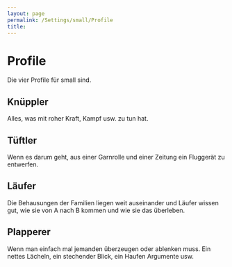 ```yaml
---
layout: page
permalink: /Settings/small/Profile
title: 
---
```


# Profile

<div class="content browse">
Die vier Profile für small sind.

## Knüppler

Alles, was mit roher Kraft, Kampf usw. zu tun hat.

## Tüftler

Wenn es darum geht, aus einer Garnrolle und einer Zeitung ein Fluggerät zu entwerfen.

## Läufer

Die Behausungen der Familien liegen weit auseinander und Läufer wissen gut, wie sie von A nach B kommen und wie sie das überleben.

## Plapperer

Wenn man einfach mal jemanden überzeugen oder ablenken muss. Ein nettes Lächeln, ein stechender Blick, ein Haufen Argumente usw.

</div>
